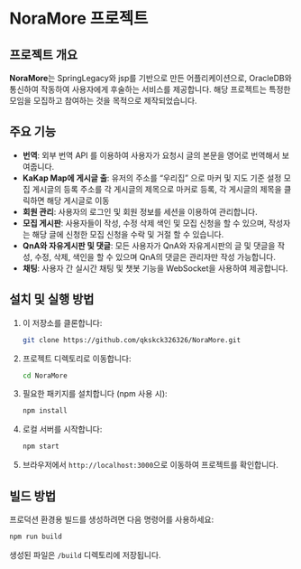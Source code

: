 # NoraMore 프로젝트

## 프로젝트 개요
**NoraMore**는 SpringLegacy와 jsp를 기반으로 만든 어플리케이션으로, 
OracleDB와 통신하여 작동하여 사용자에게 후술하는 서비스를 제공합니다.
해당 프로젝트는 특정한 모임을 모집하고 참여하는 것을 목적으로 제작되었습니다.

## 주요 기능
- **번역**: 외부 번역 API 를 이용하여 사용자가 요청시 글의 본문을 영어로 번역해서 보여줍니다.
- **KaKap Map에 게시글 출**:
   유저의 주소를 “우리집” 으로 마커 및 지도 기준 설정
   모집 게시글의 등록 주소를 각 게시글의 제목으로 마커로 등록, 
   각 게시글의 제목을 클릭하면 해당 게시글로 이동
- **회원 관리**: 사용자의 로그인 및 회원 정보를 세션을 이용하여 관리합니다.  
- **모집 게시판**: 사용자들이 작성, 수정 삭제 색인 및 모집 신청을 할 수 있으며, 작성자는 해당 글에 신청한 모집 신청을 수락 및 거절 할 수 있습니다.
- **QnA와 자유게시판 및 댓글**: 모든 사용자가 QnA와 자유게시판의 글 및 댓글을 작성, 수정, 삭제, 색인을 할 수 있으며 QnA의 댓글은 관리자만 작성 가능합니다. 
- **채팅**:  사용자 간 실시간 채팅 및 챗봇 기능을 WebSocket을 사용하여 제공합니다.



## 설치 및 실행 방법  
1. 이 저장소를 클론합니다:  
   ```bash
   git clone https://github.com/qkskck326326/NoraMore.git
   ```
2. 프로젝트 디렉토리로 이동합니다:  
   ```bash
   cd NoraMore
   ```
3. 필요한 패키지를 설치합니다 (npm 사용 시):
   ```bash
   npm install
   ```
4. 로컬 서버를 시작합니다:  
   ```bash
   npm start
   ```
5. 브라우저에서 `http://localhost:3000`으로 이동하여 프로젝트를 확인합니다.

## 빌드 방법  
프로덕션 환경용 빌드를 생성하려면 다음 명령어를 사용하세요:
```bash
npm run build
```
생성된 파일은 `/build` 디렉토리에 저장됩니다.
